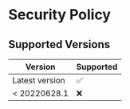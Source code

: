 # Security Policy

## Supported Versions

| Version | Supported          |
| ------- | ------------------ |
| Latest version | :white_check_mark: |
| < 20220628.1   | :x:                |
